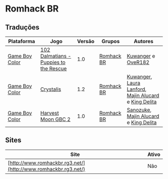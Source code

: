 # Romhack BR

## Traduções

| Plataforma | Jogo | Versão | Grupos | Autores |
| ----------- | ----------- | ----------- | ----------- | ----------- |
| [Game Boy Color](../../traducoes/game-boy-color/) | [102 Dalmatians - Puppies to the Rescue](../../traducoes/game-boy-color/102-dalmatians-puppies-to-the-rescue_kuwanger-over182/) | 1.0 | [Romhack BR](../../grupos/romhack-br/) | [Kuwanger](../../autores/kuwanger/) e [OveR182](../../autores/over182/) |
| [Game Boy Color](../../traducoes/game-boy-color/) | [Crystalis](../../traducoes/game-boy-color/crystalis_kuwanger-et-al/) | 1.2 | [Romhack BR](../../grupos/romhack-br/) | [Kuwanger](../../autores/kuwanger/), [Laura Lanford](../../autores/laura-lanford/), [Majin Alucard](../../autores/majin-alucard/) e [King Delita](../../autores/king-delita/) |
| [Game Boy Color](../../traducoes/game-boy-color/) | [Harvest Moon GBC 2](../../traducoes/game-boy-color/harvest-moon-gbc-2_sanozuke-majin-alucard-king-delita/) | 1.0 | [Romhack BR](../../grupos/romhack-br/) | [Sanozuke](../../autores/sanozuke/), [Majin Alucard](../../autores/majin-alucard/) e [King Delita](../../autores/king-delita/) |

## Sites

| Site | Ativo |
| ----------- | ----------- |
| [http://www.romhackbr.rg3.net/](http://www.romhackbr.rg3.net/) | Não |